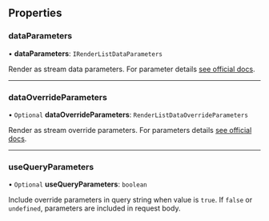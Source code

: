 ## Properties

### dataParameters

• **dataParameters**: `IRenderListDataParameters`

Render as stream data parameters. For parameter details [see official docs](https://docs.microsoft.com/en-us/dotnet/api/microsoft.sharepoint.client.renderlistdataparameters?view=sharepoint-csom).

___

### dataOverrideParameters

• `Optional` **dataOverrideParameters**: `RenderListDataOverrideParameters`

Render as stream override parameters. For parameters details [see official docs](https://docs.microsoft.com/en-us/dotnet/api/microsoft.sharepoint.client.renderlistdataoverrideparameters?view=sharepoint-csom).

___

### useQueryParameters

• `Optional` **useQueryParameters**: `boolean`

Include override parameters in query string when value is `true`. If `false` or `undefined`, parameters are included in request body.
